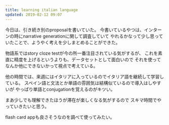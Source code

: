 ```yaml
---
title: learning italian language
updated: 2019-02-12 09:07
---
```


今日は、引き続き別のproposalを書いていた。
今書いているやつは、インターンの時にnarrative generationに関して調査していて
やれるかなって少し思っていたことで、ようやく考えを少しまとめることができた。

物語系ではstory cloze testが今の所一番注目されている気がするが、
これを素直に精度を上げるというよりも、データセットとして面白いので
それを使ってなんか他にできないかって視点で考えている。


他の時間では、来週にはイタリアに入っているのでイタリア語を継続して学習している。
スペイン語と文法とか単語の雰囲気は結構似ているので導入はしやすいが
やっぱり単語とconjugationを覚えるのがキツい。

まあ少しでも理解できたほうが滞在が楽しくなる気がするので
スキマ時間でやっていきたいと思う。

flash card appも良さそうなのを調べて使ってみたい。

